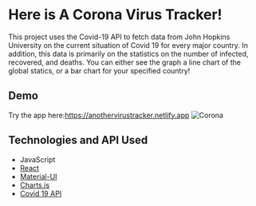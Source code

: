 # Here is A Corona Virus Tracker!
This project uses the Covid-19 API to fetch data from John Hopkins University on the current situation of Covid 19 for every major country.  In addition, this data is primarily on the statistics on the number of infected, recovered, and deaths. You can either see the graph a line chart of the global statics, or a bar chart for your specified country!  

## Demo
Try the app here:https://anothervirustracker.netlify.app
![Corona](https://user-images.githubusercontent.com/55815393/89497191-b74ff100-d770-11ea-977e-20713bef20b9.gif)

## Technologies and API Used
* JavaScript
* [React](https://reactjs.org)
* [Material-UI](https://material-ui.com)
* [Charts.js](https://www.chartjs.org/)
* [Covid 19 API](https://github.com/mathdroid/covid-19-api/)


